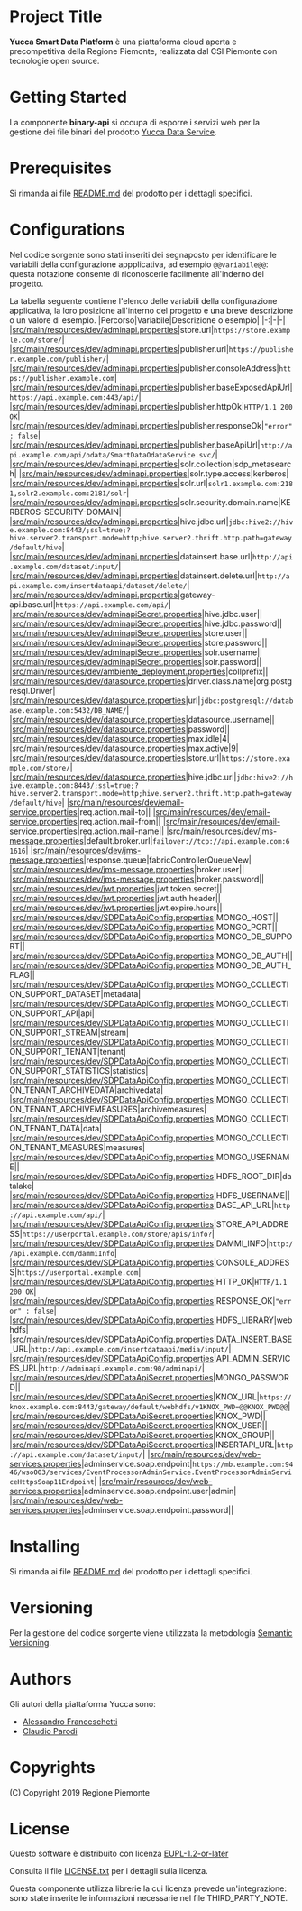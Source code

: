# Project Title
**Yucca Smart Data Platform** è una piattaforma cloud aperta e precompetitiva della Regione Piemonte, realizzata dal CSI Piemonte con tecnologie open source.
# Getting Started
La componente **binary-api** si occupa di esporre i servizi web per la gestione dei file binari del prodotto [Yucca Data Service](https://github.com/yucca-sdp/yucca-dataservice).
# Prerequisites
Si rimanda ai file [README.md](https://github.com/yucca-sdp/yucca-dataservice/blob/master/README.md) del prodotto per i dettagli specifici.
# Configurations
Nel codice sorgente sono stati inseriti dei segnaposto per identificare le variabili della configurazione appplicativa, ad esempio `@@variabile@@`: questa notazione consente di riconoscerle facilmente all'inderno del progetto.

La tabella seguente contiene l'elenco delle variabili della configurazione applicativa, la loro posizione all'interno del progetto e una breve descrizione o un valore di esempio.
|Percorso|Variabile|Descrizione o esempio|
|-:|-|-|
|[src/main/resources/dev/adminapi.properties](src/main/resources/dev/adminapi.properties#L2)|store.url|`https://store.example.com/store/`|
|[src/main/resources/dev/adminapi.properties](src/main/resources/dev/adminapi.properties#L5)|publisher.url|`https://publisher.example.com/publisher/`|
|[src/main/resources/dev/adminapi.properties](src/main/resources/dev/adminapi.properties#L6)|publisher.consoleAddress|`https://publisher.example.com`|
|[src/main/resources/dev/adminapi.properties](src/main/resources/dev/adminapi.properties#L7)|publisher.baseExposedApiUrl|`https://api.example.com:443/api/`|
|[src/main/resources/dev/adminapi.properties](src/main/resources/dev/adminapi.properties#L8)|publisher.httpOk|`HTTP/1.1 200 OK`|
|[src/main/resources/dev/adminapi.properties](src/main/resources/dev/adminapi.properties#L9)|publisher.responseOk|`"error" : false`|
|[src/main/resources/dev/adminapi.properties](src/main/resources/dev/adminapi.properties#L10)|publisher.baseApiUrl|`http://api.example.com/api/odata/SmartDataOdataService.svc/`|
|[src/main/resources/dev/adminapi.properties](src/main/resources/dev/adminapi.properties#L13)|solr.collection|sdp_metasearch|
|[src/main/resources/dev/adminapi.properties](src/main/resources/dev/adminapi.properties#L14)|solr.type.access|kerberos|
|[src/main/resources/dev/adminapi.properties](src/main/resources/dev/adminapi.properties#L15)|solr.url|`solr1.example.com:2181,solr2.example.com:2181/solr`|
|[src/main/resources/dev/adminapi.properties](src/main/resources/dev/adminapi.properties#L16)|solr.security.domain.name|KERBEROS-SECURITY-DOMAIN|
|[src/main/resources/dev/adminapi.properties](src/main/resources/dev/adminapi.properties#L19)|hive.jdbc.url|`jdbc:hive2://hive.example.com:8443/;ssl=true;?hive.server2.transport.mode=http;hive.server2.thrift.http.path=gateway/default/hive`|
|[src/main/resources/dev/adminapi.properties](src/main/resources/dev/adminapi.properties#L22)|datainsert.base.url|`http://api.example.com/dataset/input/`|
|[src/main/resources/dev/adminapi.properties](src/main/resources/dev/adminapi.properties#L23)|datainsert.delete.url|`http://api.example.com/insertdataapi/dataset/delete/`|
|[src/main/resources/dev/adminapi.properties](src/main/resources/dev/adminapi.properties#L26)|gateway-api.base.url|`https://api.example.com/api/`|
|[src/main/resources/dev/adminapiSecret.properties](src/main/resources/dev/adminapiSecret.properties#L2)|hive.jdbc.user||
|[src/main/resources/dev/adminapiSecret.properties](src/main/resources/dev/adminapiSecret.properties#L3)|hive.jdbc.password||
|[src/main/resources/dev/adminapiSecret.properties](src/main/resources/dev/adminapiSecret.properties#L7)|store.user||
|[src/main/resources/dev/adminapiSecret.properties](src/main/resources/dev/adminapiSecret.properties#L8)|store.password||
|[src/main/resources/dev/adminapiSecret.properties](src/main/resources/dev/adminapiSecret.properties#L11)|solr.username||
|[src/main/resources/dev/adminapiSecret.properties](src/main/resources/dev/adminapiSecret.properties#L12)|solr.password||
|[src/main/resources/dev/ambiente_deployment.properties](src/main/resources/dev/ambiente_deployment.properties#L1)|collprefix||
|[src/main/resources/dev/datasource.properties](src/main/resources/dev/datasource.properties#L2)|driver.class.name|org.postgresql.Driver|
|[src/main/resources/dev/datasource.properties](src/main/resources/dev/datasource.properties#L3)|url|`jdbc:postgresql://database.example.com:5432/DB_NAME/`|
|[src/main/resources/dev/datasource.properties](src/main/resources/dev/datasource.properties#L4)|datasource.username||
|[src/main/resources/dev/datasource.properties](src/main/resources/dev/datasource.properties#L5)|password||
|[src/main/resources/dev/datasource.properties](src/main/resources/dev/datasource.properties#L6)|max.idle|4|
|[src/main/resources/dev/datasource.properties](src/main/resources/dev/datasource.properties#L7)|max.active|9|
|[src/main/resources/dev/datasource.properties](src/main/resources/dev/datasource.properties#L10)|store.url|`https://store.example.com/store/`|
|[src/main/resources/dev/datasource.properties](src/main/resources/dev/datasource.properties#L13)|hive.jdbc.url|`jdbc:hive2://hive.example.com:8443/;ssl=true;?hive.server2.transport.mode=http;hive.server2.thrift.http.path=gateway/default/hive`|
|[src/main/resources/dev/email-service.properties](src/main/resources/dev/email-service.properties#L1)|req.action.mail-to||
|[src/main/resources/dev/email-service.properties](src/main/resources/dev/email-service.properties#L2)|req.action.mail-from||
|[src/main/resources/dev/email-service.properties](src/main/resources/dev/email-service.properties#L3)|req.action.mail-name||
|[src/main/resources/dev/jms-message.properties](src/main/resources/dev/jms-message.properties#L1)|default.broker.url|`failover://tcp://api.example.com:61616`|
|[src/main/resources/dev/jms-message.properties](src/main/resources/dev/jms-message.properties#L2)|response.queue|fabricControllerQueueNew|
|[src/main/resources/dev/jms-message.properties](src/main/resources/dev/jms-message.properties#L3)|broker.user||
|[src/main/resources/dev/jms-message.properties](src/main/resources/dev/jms-message.properties#L4)|broker.password||
|[src/main/resources/dev/jwt.properties](src/main/resources/dev/jwt.properties#L4)|jwt.token.secret||
|[src/main/resources/dev/jwt.properties](src/main/resources/dev/jwt.properties#L7)|jwt.auth.header||
|[src/main/resources/dev/jwt.properties](src/main/resources/dev/jwt.properties#L10)|jwt.expire.hours||
|[src/main/resources/dev/SDPDataApiConfig.properties](src/main/resources/dev/SDPDataApiConfig.properties#L2)|MONGO_HOST||
|[src/main/resources/dev/SDPDataApiConfig.properties](src/main/resources/dev/SDPDataApiConfig.properties#L3)|MONGO_PORT||
|[src/main/resources/dev/SDPDataApiConfig.properties](src/main/resources/dev/SDPDataApiConfig.properties#L4)|MONGO_DB_SUPPORT||
|[src/main/resources/dev/SDPDataApiConfig.properties](src/main/resources/dev/SDPDataApiConfig.properties#L5)|MONGO_DB_AUTH||
|[src/main/resources/dev/SDPDataApiConfig.properties](src/main/resources/dev/SDPDataApiConfig.properties#L6)|MONGO_DB_AUTH_FLAG||
|[src/main/resources/dev/SDPDataApiConfig.properties](src/main/resources/dev/SDPDataApiConfig.properties#L7)|MONGO_COLLECTION_SUPPORT_DATASET|metadata|
|[src/main/resources/dev/SDPDataApiConfig.properties](src/main/resources/dev/SDPDataApiConfig.properties#L8)|MONGO_COLLECTION_SUPPORT_API|api|
|[src/main/resources/dev/SDPDataApiConfig.properties](src/main/resources/dev/SDPDataApiConfig.properties#L9)|MONGO_COLLECTION_SUPPORT_STREAM|stream|
|[src/main/resources/dev/SDPDataApiConfig.properties](src/main/resources/dev/SDPDataApiConfig.properties#L10)|MONGO_COLLECTION_SUPPORT_TENANT|tenant|
|[src/main/resources/dev/SDPDataApiConfig.properties](src/main/resources/dev/SDPDataApiConfig.properties#L11)|MONGO_COLLECTION_SUPPORT_STATISTICS|statistics|
|[src/main/resources/dev/SDPDataApiConfig.properties](src/main/resources/dev/SDPDataApiConfig.properties#L12)|MONGO_COLLECTION_TENANT_ARCHIVEDATA|archivedata|
|[src/main/resources/dev/SDPDataApiConfig.properties](src/main/resources/dev/SDPDataApiConfig.properties#L13)|MONGO_COLLECTION_TENANT_ARCHIVEMEASURES|archivemeasures|
|[src/main/resources/dev/SDPDataApiConfig.properties](src/main/resources/dev/SDPDataApiConfig.properties#L14)|MONGO_COLLECTION_TENANT_DATA|data|
|[src/main/resources/dev/SDPDataApiConfig.properties](src/main/resources/dev/SDPDataApiConfig.properties#L15)|MONGO_COLLECTION_TENANT_MEASURES|measures|
|[src/main/resources/dev/SDPDataApiConfig.properties](src/main/resources/dev/SDPDataApiConfig.properties#L16)|MONGO_USERNAME||
|[src/main/resources/dev/SDPDataApiConfig.properties](src/main/resources/dev/SDPDataApiConfig.properties#L17)|HDFS_ROOT_DIR|datalake|
|[src/main/resources/dev/SDPDataApiConfig.properties](src/main/resources/dev/SDPDataApiConfig.properties#L18)|HDFS_USERNAME||
|[src/main/resources/dev/SDPDataApiConfig.properties](src/main/resources/dev/SDPDataApiConfig.properties#L19)|BASE_API_URL|`http://api.example.com/api/`|
|[src/main/resources/dev/SDPDataApiConfig.properties](src/main/resources/dev/SDPDataApiConfig.properties#L20)|STORE_API_ADDRESS|`https://userportal.example.com/store/apis/info?`|
|[src/main/resources/dev/SDPDataApiConfig.properties](src/main/resources/dev/SDPDataApiConfig.properties#L21)|DAMMI_INFO|`http://api.example.com/dammiInfo`|
|[src/main/resources/dev/SDPDataApiConfig.properties](src/main/resources/dev/SDPDataApiConfig.properties#L22)|CONSOLE_ADDRESS|`https://userportal.example.com`|
|[src/main/resources/dev/SDPDataApiConfig.properties](src/main/resources/dev/SDPDataApiConfig.properties#L23)|HTTP_OK|`HTTP/1.1 200 OK`|
|[src/main/resources/dev/SDPDataApiConfig.properties](src/main/resources/dev/SDPDataApiConfig.properties#L24)|RESPONSE_OK|`"error" : false`|
|[src/main/resources/dev/SDPDataApiConfig.properties](src/main/resources/dev/SDPDataApiConfig.properties#L25)|HDFS_LIBRARY|webhdfs|
|[src/main/resources/dev/SDPDataApiConfig.properties](src/main/resources/dev/SDPDataApiConfig.properties#L27)|DATA_INSERT_BASE_URL|`http://api.example.com/insertdataapi/media/input/`|
|[src/main/resources/dev/SDPDataApiConfig.properties](src/main/resources/dev/SDPDataApiConfig.properties#L28)|API_ADMIN_SERVICES_URL|`http://adminapi.example.com:90/adminapi/`|
|[src/main/resources/dev/SDPDataApiSecret.properties](src/main/resources/dev/SDPDataApiSecret.properties#L3)|MONGO_PASSWORD||
|[src/main/resources/dev/SDPDataApiSecret.properties](src/main/resources/dev/SDPDataApiSecret.properties#L4)|KNOX_URL|`https://knox.example.com:8443/gateway/default/webhdfs/v1KNOX_PWD=@@KNOX_PWD@@`|
|[src/main/resources/dev/SDPDataApiSecret.properties](src/main/resources/dev/SDPDataApiSecret.properties#L5)|KNOX_PWD||
|[src/main/resources/dev/SDPDataApiSecret.properties](src/main/resources/dev/SDPDataApiSecret.properties#L6)|KNOX_USER||
|[src/main/resources/dev/SDPDataApiSecret.properties](src/main/resources/dev/SDPDataApiSecret.properties#L7)|KNOX_GROUP||
|[src/main/resources/dev/SDPDataApiSecret.properties](src/main/resources/dev/SDPDataApiSecret.properties#L9)|INSERTAPI_URL|`http://api.example.com/dataset/input/`|
|[src/main/resources/dev/web-services.properties](src/main/resources/dev/web-services.properties#L1)|adminservice.soap.endpoint|`https://mb.example.com:9446/wso003/services/EventProcessorAdminService.EventProcessorAdminServiceHttpsSoap11Endpoint`|
|[src/main/resources/dev/web-services.properties](src/main/resources/dev/web-services.properties#L2)|adminservice.soap.endpoint.user|admin|
|[src/main/resources/dev/web-services.properties](src/main/resources/dev/web-services.properties#L3)|adminservice.soap.endpoint.password||
# Installing
Si rimanda ai file [README.md](https://github.com/yucca-sdp/yucca-dataservice/blob/master/README.md) del prodotto per i dettagli specifici.
# Versioning
Per la gestione del codice sorgente viene utilizzata la metodologia [Semantic Versioning](https://semver.org/).
# Authors
Gli autori della piattaforma Yucca sono:
- [Alessandro Franceschetti](mailto:alessandro.franceschetti@csi.it)
- [Claudio Parodi](mailto:claudio.parodi@csi.it)
# Copyrights
(C) Copyright 2019 Regione Piemonte
# License
Questo software è distribuito con licenza [EUPL-1.2-or-later](https://joinup.ec.europa.eu/collection/eupl/eupl-text-11-12)

Consulta il file [LICENSE.txt](../LICENSE.txt) per i dettagli sulla licenza.

Questa componente utilizza librerie la cui licenza prevede un'integrazione: sono state inserite le informazioni necessarie nel file THIRD_PARTY_NOTE.